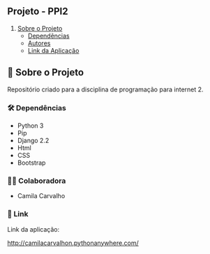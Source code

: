 ## Projeto - PPI2

1. [Sobre o Projeto](#sobre-o-projeto)
    * [Dependências](#Dependências)
    * [Autores](#Autores)
    * [Link da Aplicação](#link)

## :rocket: Sobre o Projeto

Repositório criado para a disciplina de programação para internet 2.


### :hammer_and_wrench: Dependências 

- Python 3
- Pip
- Django 2.2
- Html
- CSS
- Bootstrap

### :woman_student:  Colaboradora

- Camila Carvalho 

### :link: Link

Link da aplicação: 

http://camilacarvalhon.pythonanywhere.com/

